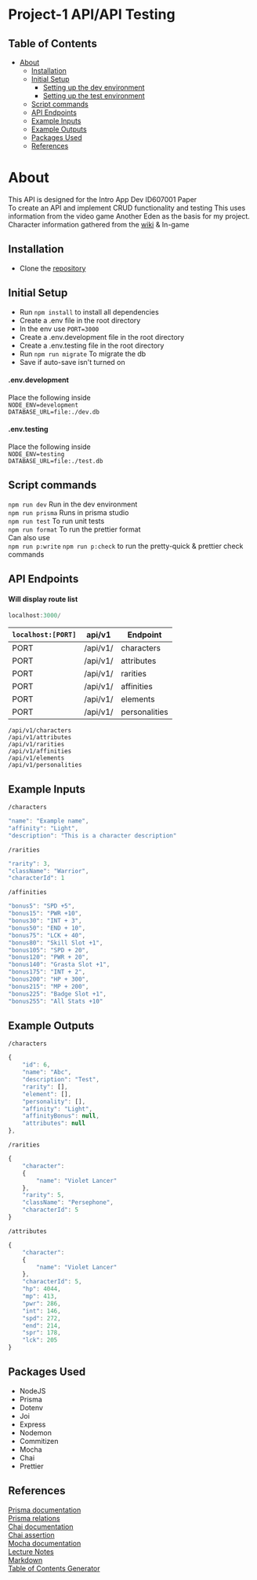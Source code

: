 <!-- TOC --><a name="project-1-apiapi-testing"></a>
# Project-1 API/API Testing  

<!-- TOC start (generated with https://github.com/derlin/bitdowntoc) -->
## Table of Contents
- [About](#about)
  * [Installation](#installation)
  * [Initial Setup](#initial-setup)
      - [Setting up the dev environment](#envdevelopment)
      - [Setting up the test environment](#envtesting)
  * [Script commands](#script-commands)
  * [API Endpoints](#api-endpoints)
  * [Example Inputs](#example-inputs)
  * [Example Outputs](#example-outputs)
  * [Packages Used](#packages-used)
  * [References](#references)

<!-- TOC end -->

<!-- TOC --><a name="about"></a>
# About
This API is designed for the Intro App Dev ID607001 Paper  
To create an API and implement CRUD functionality and testing
This uses information from the video game Another Eden as the basis for my project.  
Character information gathered from the [wiki](https://anothereden.wiki/w/Characters) & In-game

<!-- TOC --><a name="installation"></a>
## Installation
- Clone the [repository](https://github.com/otago-polytechnic-bit-courses/s1-23-id607001-project-1-node-js-rest-api-DSmith575.git)

<!-- TOC --><a name="initial-setup"></a>
## Initial Setup

- Run `npm install` to install all dependencies
- Create a .env file in the root directory
- In the env use `PORT=3000`
- Create a .env.development file in the root directory
- Create a .env.testing file in the root directory
- Run `npm run migrate` To migrate the db
- Save if auto-save isn't turned on

<!-- TOC --><a name="envdevelopment"></a>
#### .env.development

Place the following inside  
`NODE_ENV=development`  
`DATABASE_URL=file:./dev.db`

<!-- TOC --><a name="envtesting"></a>
#### .env.testing

Place the following inside  
`NODE_ENV=testing`  
`DATABASE_URL=file:./test.db`

<!-- TOC --><a name="script-commands"></a>
## Script commands

`npm run dev` Run in the dev environment  
`npm run prisma` Runs in prisma studio  
`npm run test` To run unit tests  
`npm run format` To run the prettier format  
Can also use  
`npm run p:write` `npm run p:check` to run the pretty-quick & prettier check commands  

<!-- TOC --><a name="api-endpoints"></a>
## API Endpoints
#### Will display route list
```js
localhost:3000/
```


| `localhost:[PORT]` | api/v1   | Endpoint      |
| ------------------ | -------- | ------------- |
| PORT               | /api/v1/ | characters    |
| PORT               | /api/v1/ | attributes    |
| PORT               | /api/v1/ | rarities      |
| PORT               | /api/v1/ | affinities    |
| PORT               | /api/v1/ | elements      |
| PORT               | /api/v1/ | personalities |

`/api/v1/characters`  
`/api/v1/attributes`  
`/api/v1/rarities`  
`/api/v1/affinities`  
`/api/v1/elements`  
`/api/v1/personalities`

<!-- TOC --><a name="example-inputs"></a>
## Example Inputs
`/characters`

```js
"name": "Example name",
"affinity": "Light",
"description": "This is a character description"
```

`/rarities`

```js
"rarity": 3,
"className": "Warrior",
"characterId": 1
```

`/affinities`

```js
"bonus5": "SPD +5",
"bonus15": "PWR +10",
"bonus30": "INT + 3",
"bonus50": "END + 10",
"bonus75": "LCK + 40",
"bonus80": "Skill Slot +1",
"bonus105": "SPD + 20",
"bonus120": "PWR + 20",
"bonus140": "Grasta Slot +1",
"bonus175": "INT + 2",
"bonus200": "HP + 300",
"bonus215": "MP + 200",
"bonus225": "Badge Slot +1",
"bonus255": "All Stats +10"
```

<!-- TOC --><a name="example-outputs"></a>
## Example Outputs
`/characters`

```js
{
    "id": 6,
    "name": "Abc",
    "description": "Test",
    "rarity": [],
    "element": [],
    "personality": [],
    "affinity": "Light",
    "affinityBonus": null,
    "attributes": null
},
```

`/rarities`

```js
{
    "character": 
    {
        "name": "Violet Lancer"
    },
    "rarity": 5,
    "className": "Persephone",
    "characterId": 5
}
```

`/attributes`

```js
{
    "character": 
    {
        "name": "Violet Lancer"
    },
    "characterId": 5,
    "hp": 4044,
    "mp": 413,
    "pwr": 286,
    "int": 146,
    "spd": 272,
    "end": 214,
    "spr": 178,
    "lck": 205
}
```

<!-- TOC --><a name="packages-used"></a>
## Packages Used
- NodeJS
- Prisma
- Dotenv
- Joi
- Express
- Nodemon
- Commitizen
- Mocha
- Chai
- Prettier

<!-- TOC --><a name="references"></a>
## References
[Prisma documentation](https://www.prisma.io/docs/concepts/components/prisma-schema)  
[Prisma relations](https://www.prisma.io/docs/concepts/components/prisma-schema/relations)  
[Chai documentation](https://www.chaijs.com/guide/)  
[Chai assertion](https://www.chaijs.com/guide/styles/)  
[Mocha documentation](https://mochajs.org/api/mocha)  
[Lecture Notes](https://github.com/otago-polytechnic-bit-courses/ID607001-intro-app-dev-concepts)  
[Markdown](https://github.com/tchapi/markdown-cheatsheet/blob/master/README.md)  
[Table of Contents Generator](https://derlin.github.io/bitdowntoc/)
